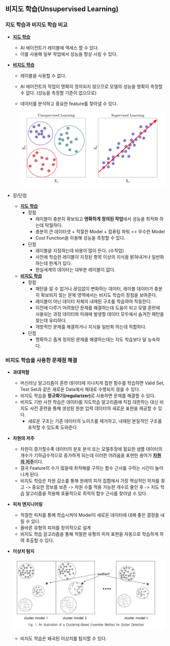 ## 비지도 학습(Unsupervised Learning)



### 지도 학습과 비지도 학습 비교

- <u><b>지도 학습</b></u>

  - AI 에이전트가 레이블에 엑세스 할 수 있다.
  - 이를 사용해 일부 작업에서 성능을 향상 시킬 수 있다.

- <u><b>비지도 학습</b></u>

  - 레이블을 사용할 수 없다.

  - AI 에이전트의 작업이 명확히 정의되지 않으므로 모델의 성능을 명확히 측정할 수 없다. (성능을 측정할 기준이 없으므로)

  - 데이터를 분석하고 중요한 feature를 찾아낼 수 있다.

    ![image-20221011165955508](Unsupervised_Learning.assets/image-20221011165955508.png)

- 장/단점

  - <u><b>지도 학습</b></u>
    - 장점
      - 레이블이 충분히 확보되고 <b>명확하게 정의된 작업</b>에서 성능을 최적화 하는데 탁월하다.
      - 충분히 큰 데이터셋 + 적절한 Model + 컴퓨팅 파워 => 우수한 Model
      - Cost Function을 이용해 성능을 측정할 수 있다.
    - 단점
      - 레이블을 지정하는데 비용이 많이 든다. (수작업)
      - 사전에 학습한 레이블이 지정된 항목 이상의 지식을 밝혀내거나 일반화 하는데 한계가 있다.
      - 현실세계의 데이터는 대부분 레이블이 없다.
  - <u><b>비지도 학습</b></u>
    - 장점
      - 패턴을 알 수 없거나 끊임없이 변화하는 데이터, 레이블 데이터가 충분히 확보되지 않는 문제 영역에서는 비지도 학습이 장점을 보여준다.
      - 레이블이 아닌 데이터 자체의 내재된 구조를 학습하여 작동한다.
      - 이전에 다루기 어려웠던 문제를 해결하는데 도움이 되고 모델 훈련에 사용되는 과정 데이터와 미래에 발생할 데이터 모두에서 숨겨진 패턴을 찾는데 유리하다.
      - 개방적인 문제를 해결하거나 지식을 일반화 하는데 적합하다.
    - 단점
      - 명확하고 좁게 정의된 문제를 해결하는데는 지도 학습보다 덜 능숙하다.



### 비지도 학습을 사용한 문제점 해결

- <b>과대적합</b>

  - 머신러닝 알고리즘이 훈련 데이터에 지나치게 접한 함수를 학습하면 Valid Set, Test Set과 같은 새로운 Data에서 제대로 수행되지 않을 수 있다.
  - 비지도 학습을 <b>정규화기(regularizer)</b>로 사용하면 문제를 해결할 수 있다.
  - 비지도 기반 사전 학습은 데이터를 지도학습 알고리즘에 직접 대한하는 대신  비지도 사전 훈련을 통해 생성된 원본 입력 데이터의 새로운 표현을 제공할 수 있다.
    - 새로운 구조는 기존 데이터의 노이즈를 제거하고, 내재된 본질적인 구조를 포착할 수 있도록 도와준다

- <b>차원의 저주</b>

  - 차원이 증가할수록 데이터의 분포 분석 또는 모델추정에 필요한 샘플 데이터의 개수가 기하급수적으로 증가하게 되는데 이러한 어려움을 표현한 용어가 <u><b>차원의 저주</b></u>이다.
  - 결국 Feature의 수가 많을때 최적해를 구하는 함수 근사를 구하는 시간이 늘어나게 된다.
  - 비지도 학습은 차원 감소를 통해 원래의 피저 집합에서 가장 핵심적인 피처를 찾고 -> 중요한 정보를 보존 -> 차원 수를 적용 가능한 개수로 줄인 후 -> 지도 학습 알고리즘을 적용해 효율적으로 최적의 함수 근사를 찾아낼 수 있다.

- <b>피처 엔지니어링</b>

  - 적절한 피처를 통해 학습시켜야 Model이 새로운 데이터에 대해 좋은 결정을 내릴 수 있다.
  - 올바른 유형의 피처를 창의적으로 설계
  - 비지도 학습 알고리즘을 통해 적절한 유형의 피처 표현을 자동으로 학습하게 하여 추출할 수 있다.

- <b>이상치 탐지</b>

  ![image-20221011171441037](Unsupervised_Learning.assets/image-20221011171441037.png)

  - 비지도 학습은 왜곡된 이상치를 탐지할 수 있다.
